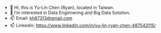- 👋 Hi, this is Yu-Lin Chen (Ryan), located in Taiwan.
- 👀 I’m interested in Data Enginnering and Big Data Solution.
- 📫 Email: kh87313@gmail.com
- 📫 Linkedin: https://www.linkedin.com/in/yu-lin-ryan-chen-487543115/

<!---
chenyulin0719/chenyulin0719 is a ✨ special ✨ repository because its `README.md` (this file) appears on your GitHub profile.
You can click the Preview link to take a look at your changes.
--->
